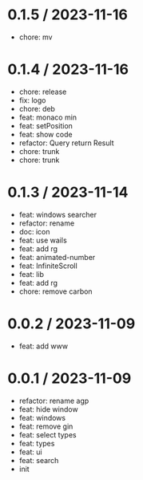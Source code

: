 
0.1.5 / 2023-11-16
==================

* chore: mv

0.1.4 / 2023-11-16
==================

* chore: release
* fix: logo
* chore: deb
* feat: monaco min
* feat: setPosition
* feat: show code
* refactor: Query return Result
* chore: trunk
* chore: trunk

0.1.3 / 2023-11-14
==================

* feat: windows searcher
* refactor: rename
* doc: icon
* feat: use wails
* feat: add rg
* feat: animated-number
* feat: InfiniteScroll
* feat: lib
* feat: add rg
* chore: remove carbon

0.0.2 / 2023-11-09
==================

* feat: add www

0.0.1 / 2023-11-09
==================

* refactor: rename agp
* feat: hide window
* feat: windows
* feat: remove gin
* feat: select types
* feat: types
* feat: ui
* feat: search
* init
